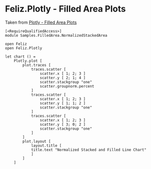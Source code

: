 # Feliz.Plotly - Filled Area Plots

Taken from [Plotly - Filled Area Plots](https://plot.ly/javascript/filled-area-plots/#stacked-area-chart)

```fsharp:plotly-chart-filledarea-normalizedstackedarea
[<RequireQualifiedAccess>]
module Samples.FilledArea.NormalizedStackedArea

open Feliz
open Feliz.Plotly

let chart () =
    Plotly.plot [
        plot.traces [
            traces.scatter [
                scatter.x [ 1; 2; 3 ]
                scatter.y [ 2; 1; 4 ]
                scatter.stackgroup "one"
                scatter.groupnorm.percent
            ]
            traces.scatter [
                scatter.x [ 1; 2; 3 ]
                scatter.y [ 1; 1; 2 ]
                scatter.stackgroup "one"
            ]
            traces.scatter [
                scatter.x [ 1; 2; 3 ]
                scatter.y [ 3; 0; 2 ]
                scatter.stackgroup "one"
            ]
        ]
        plot.layout [
            layout.title [
            title.text "Normalized Stacked and Filled Line Chart"
            ]
        ]
    ]
```